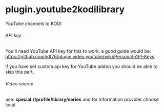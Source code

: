 # plugin.youtube2kodilibrary
YouTube channels to KODI

###### API key

You'll need YouTube API key for this to work, a good guide would be:
https://github.com/jdf76/plugin.video.youtube/wiki/Personal-API-Keys

if you have set custom api key for YouTube addon you should be able to skip this part.

###### Video source
use:
**special://profile/library/series**
and for information provider choose local
